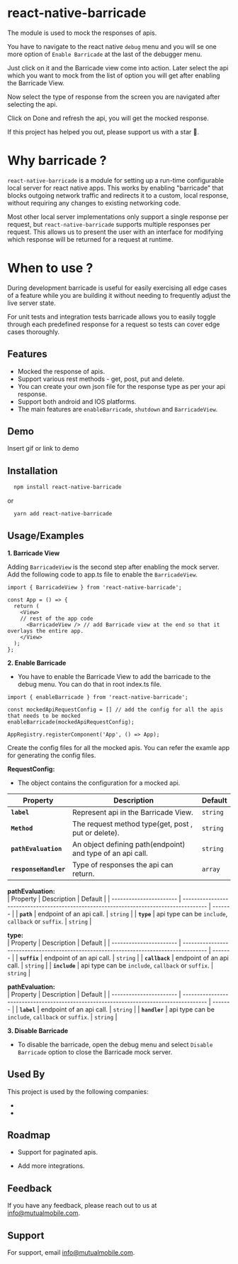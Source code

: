 
# react-native-barricade

The module is used to mock the responses of apis.

You have to navigate to the react native `debug` menu and you will se one more option
of `Enable Barricade` at the last of the debugger menu. 

Just click on it and the Barricade 
view come into action. Later select the api which you want to mock from the list of option
you will get after enabling the Barricade View.

Now select the type of response from the screen you are navigated after selecting the api. 

Click on Done and refresh the api, you will get the mocked response.

If this project has helped you out, please support us with a star 🌟.


# Why barricade ?
`react-native-barricade` is a module for setting up a run-time configurable local server for react native apps. This works by enabling "barricade" that blocks outgoing network traffic and redirects it to a custom, local response, without requiring any changes to existing networking code.

Most other local server implementations only support a single response per request, but `react-native-barricade` supports multiple responses per request. This allows us to present the user with an interface for modifying which response will be returned for a request at runtime.



# When to use ?
During development barricade is useful for easily exercising all edge cases of a feature while you are building it without needing to frequently adjust the live server state.

For unit tests and integration tests barricade allows you to easily toggle through each predefined response for a request so tests can cover edge cases thoroughly.



## Features

- Mocked the response of apis.
- Support various rest methods - get, post, put and delete.
- You can create your own json file for the response type as per your api response.
- Support both android and IOS platforms. 
- The main features are `enableBarricade`, `shutdown` and `BarricadeView`.




## Demo

Insert gif or link to demo


## Installation


```bash
  npm install react-native-barricade

```
or

```bash
  yarn add react-native-barricade

```
## Usage/Examples



 
**1. Barricade View**

Adding `BarricadeView` is the second step after enabling the mock server.
 Add the following code to app.ts file to enable the `BarricadeView`.

```tsx
import { BarricadeView } from 'react-native-barricade';

const App = () => {
  return (
    <View>
    // rest of the app code
      <BarricadeView /> // add Barricade view at the end so that it overlays the entire app.
    </View>
  );
};

```

**2. Enable Barricade**

 - You have to enable the Barricade View to add the barricade to the debug menu. You can do that in root index.ts file.


```tsx
import { enableBarricade } from 'react-native-barricade';

const mockedApiRequestConfig = [] // add the config for all the apis that needs to be mocked
enableBarricade(mockedApiRequestConfig);

AppRegistry.registerComponent('App', () => App);

```
Create the config files for all the mocked apis. 
You can refer the examle app for generating the config files.


**RequestConfig:**  
- The object contains the configuration for a mocked api.


| Property                         | Description                                                                            | Default |
| -----------------------        | -------------------------------------------------------------------------------------- | ------- |
| **`label`**                    | Represent api in the Barricade View.                                       | `string`  |
| **`Method`**                   | The request method type(get, post , put or delete).                                    | `string` |
| **`pathEvaluation`**           | An object defining path(endpoint) and type of an api call.                             | `string`  |
| **`responseHandler`**          | Type of responses the api can return.                                              |  `array`   |


**pathEvaluation:**  
| Property                         | Description                                                                            | Default |
| -----------------------        | -------------------------------------------------------------------------------------- | ------- |
| **`path`**                     | endpoint of an api call.                                                              | `string` |
| **`type`**                     | api type can be `include`, `callback` or `suffix`.                                     | `string` |


**type:**  
| Property                         | Description                                                                            | Default |
| -----------------------        | -------------------------------------------------------------------------------------- | ------- |
| **`suffix`**                     | endpoint of an api call.                                                              | `string` |
| **`callback`**                     | endpoint of an api call.                                                              | `string` |
| **`include`**                     | api type can be `include`, `callback` or `suffix`.                                     | `string` |


**pathEvaluation:**  
| Property                         | Description                                                                            | Default |
| -----------------------        | -------------------------------------------------------------------------------------- | ------- |
| **`label`**                     | endpoint of an api call.                                                              | `string` |
| **`handler`**                     | api type can be `include`, `callback` or `suffix`.                                     | `string` |

**3. Disable Barricade**
- To disable the barricade, open the debug menu and select `Disable Barricade` option to close the Barricade mock server.





## Used By

This project is used by the following companies:

- 
- 


## Roadmap

- Support for paginated apis.

- Add more integrations.


## Feedback

If you have any feedback, please reach out to us at info@mutualmobile.com.


## Support

For support, email info@mutualmobile.com.


